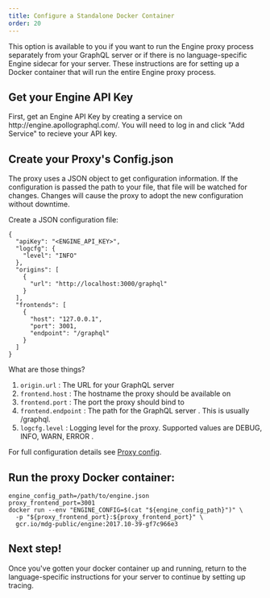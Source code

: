 ```yaml
---
title: Configure a Standalone Docker Container
order: 20
---
```


This option is available to you if you want to run the Engine proxy process separately from your GraphQL server or if there is no language-specific Engine sidecar for your server. These instructions are for setting up a Docker container that will run the entire Engine proxy process.

<h2 id="get-api-key" title="Get your API Key">Get your Engine API Key</h2>
First, get an Engine API Key by creating a service on http://engine.apollographql.com/. You will need to log in and click "Add Service" to recieve your API key.

<h2 id="create-config-json" title="Create your Config.json">Create your Proxy's Config.json</h2>
The proxy uses a JSON object to get configuration information. If the configuration is passed the path to your file, that file will be watched for changes. Changes will cause the proxy to adopt the new configuration without downtime.

Create a JSON configuration file:

```
{
  "apiKey": "<ENGINE_API_KEY>",
  "logcfg": {
    "level": "INFO"
  },
  "origins": [
    {
      "url": "http://localhost:3000/graphql"
    }
  ],
  "frontends": [
    {
      "host": "127.0.0.1",
      "port": 3001,
      "endpoint": "/graphql"
    }
  ]
}
```

What are those things?
1. `origin.url` : The URL for your GraphQL server
2. `frontend.host` : The hostname the proxy should be available on
3. `frontend.port` : The port the proxy should bind to
4. `frontend.endpoint` : The path for the GraphQL server . This is usually /graphql.
5. `logcfg.level` : Logging level for the proxy. Supported values are DEBUG, INFO, WARN, ERROR .

For full configuration details see [Proxy config](/proto-doc.html).

<h2 id="run-the-proxy" title="Run the Proxy">Run the proxy Docker container:</h2>

```
engine_config_path=/path/to/engine.json
proxy_frontend_port=3001
docker run --env "ENGINE_CONFIG=$(cat "${engine_config_path}")" \
  -p "${proxy_frontend_port}:${proxy_frontend_port}" \
  gcr.io/mdg-public/engine:2017.10-39-gf7c966e3
```


<h2 id="view-metrics-in-engine" title="View Metrics in Engine">Next step!</h2>
Once you've gotten your docker container up and running, return to the language-specific instructions for your server to continue by setting up tracing.
